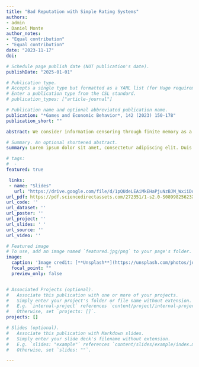 ```yaml
---
title: "Bad Reputation with Simple Rating Systems"
authors:
- admin
- Daniel Monte
author_notes:
- "Equal contribution"
- "Equal contribution"
date: "2023-11-17"
doi:  

# Schedule page publish date (NOT publication's date).
publishDate: "2025-01-01"

# Publication type.
# Accepts a single type but formatted as a YAML list (for Hugo requirements).
# Enter a publication type from the CSL standard.
# publication_types: ["article-journal"]

# Publication name and optional abbreviated publication name.
publication: "*Games and Economic Behavior*, 142 (2023) 150-178"
publication_short: ""

abstract: We consider information censoring through finite memory as a device against bad reputational concerns. Our class of constrained information policies resembles common practices in online reputation systems, on which customers increasingly rely whenever hiring experts. In a world of repeated interactions between a long-lived expert and short-lived customers, Ely and Välimäki (2003) show that unlimited record-keeping may induce the expert to overchoose a certain action, seeking reputational gains. Consequently, welfare may reduce and markets may break down. We show that simple rating systems in such world help overcome market failures and improve upon both the full-memory and the no-memory cases.

# Summary. An optional shortened abstract.
summary: Lorem ipsum dolor sit amet, consectetur adipiscing elit. Duis posuere tellus ac convallis placerat. Proin tincidunt magna sed ex sollicitudin condimentum.

# tags:
#  - 
featured: true

 links:
 - name: "Slides"
   url: "https://drive.google.com/file/d/1pQUdeLEAiMkEHaPjuNzBJM_WxiiDdDIg/view?usp=sharing"
url_pdf: https://pdf.sciencedirectassets.com/272351/1-s2.0-S0899825623X00050/1-s2.0-S0899825623001136/main.pdf?X-Amz-Security-Token=IQoJb3JpZ2luX2VjEBoaCXVzLWVhc3QtMSJGMEQCIHepWfPLXBQuFdDYOwk3UGKejxf1qnfeNhUsBmtNzLsvAiAYQWLra6SnIAWETH0vT2UBTnWe%2Fey0j7An6qz5gDoFhCq7BQjz%2F%2F%2F%2F%2F%2F%2F%2F%2F%2F8BEAUaDDA1OTAwMzU0Njg2NSIMJeavrBE0aQsG61CSKo8FLYpaMSrNXhGdXiTv3%2B7TiccH8N1vdlZ32UJEalLjN%2BrZ4%2FD%2FdudTc%2BJYlQQ0p2R57z%2ByI%2Fe6VGxSTQYA4vaCrxY9pomrk%2FiblS%2BErrUdyPInsExg%2BYP%2BSMkqP6W0IxGoRNnwNZTYDJBHboGACnV1GZdbOqaKU8mz%2FSeaRYDaUII7E7ALMTfZkP2sdg%2F6hd4OJSnRQEn3JsNP5O86aBY%2BJEKj8%2BKjkdDl44upQZjS5kEwcwYyemtOrBT87y62X7qklcPh3EVVmHaL2AsIuZQOIgsVcuHuP3yTiWMskj8ii28Ggzd5Hsq3jTsI2dTDZiRXKXz6vRRe7V1lMhB4WBG1eMIkkGH1B9bWBxyU1wWMfL4SzJEyiR7z9Nesxzbe9Iti3mdQkLa0zeiqGB5LIqnJGs9RgTD%2FofVwMRBv0jW4spaX2GhyFgrVDct507h8BDGtGLc0o7mTFvjIl2uPy%2FNcalIZ3F2hY0e0KBlWhkeJnCuksINP75KmUUEyIcNvL2alhkUw2cjETn%2F6XY7S%2ByxOYu1BsCOcdrUtNXyYj3qiNaKprYvZY%2FsI3gT5x7Q845p%2BDpCoGPDjHUPYSlFGsTVoa4K%2F15kBRdbU1zsg%2Fg2oeZYoZ3cNCJN44A8DxzhfEY%2FjFOECMz85nYgVNp%2FCXuwfmf3L8Vhd8QOJ92aNRFKvu8NU3tEhLHiotHY3IQR3zTyn7k%2B4Jd%2B92oHMiXtAlW%2FAKlz3dN93UEPNCvzpcJQKMHQ%2BqRCuUzCxS1k%2Fh1cmvUj9ZaeyFwLCMCHNP%2BFUWqLSxmff1x4d3G1Jaw3kUf5HYQGn%2FkWUaRu6mk2Xl5RQ6Qyr9DE4HmnnIVyGYMBwQeiBwf45ksSpEtcc%2F18nG%2F4EvjDTyeC7BjqyASKUP08oKj%2FRp0FVDr%2BbUKQPSyY0AJR0Mrm4TautYIvd3L6DvZC94HGJ3bj4gzZ6NGHcGt%2FrcZ02mK%2Bpv54JIanC0GzZt2DEMJtpZIjZVu5fo00jOVh6%2BpOnmG8zkQyyaorLRwKmP4c5bFVVCqEyHIaBKa0JR3pZQeS7HyEPuxub82PfCXW3rtjsPvhGk5wxjj9KTkZnnC9iRnGZbga%2BuE%2F6Zv3mT1KVQwduN6HmHbsBJUg%3D&X-Amz-Algorithm=AWS4-HMAC-SHA256&X-Amz-Date=20250103T193018Z&X-Amz-SignedHeaders=host&X-Amz-Expires=300&X-Amz-Credential=ASIAQ3PHCVTYRKPA3IPS%2F20250103%2Fus-east-1%2Fs3%2Faws4_request&X-Amz-Signature=48f018b4e7f46fad7c26cb649c417d14b68282bfb929b26c118c1b6a8641df6f&hash=877ab397ebf918103db36df6a839332b32cb1a560c6ff77db8b9fb26e6e42dd6&host=68042c943591013ac2b2430a89b270f6af2c76d8dfd086a07176afe7c76c2c61&pii=S0899825623001136&tid=spdf-a09ca0d1-87d5-4c31-a4f1-f961d9434e1c&sid=3e4a3a00264760425a1885a-a1db3b763e57gxrqb&type=client&tsoh=d3d3LnNjaWVuY2VkaXJlY3QuY29t&ua=03135e02055759525305&rr=8fc5670fab9bb09b&cc=es
url_code: ''
url_dataset: ''
url_poster: ''
url_project: ''
url_slides: ' '
url_source: ''
url_video: ''

# Featured image
# To use, add an image named `featured.jpg/png` to your page's folder. 
image:
  caption: 'Image credit: [**Unsplash**](https://unsplash.com/photos/jdD8gXaTZsc)'
  focal_point: ""
  preview_only: false


# Associated Projects (optional).
#   Associate this publication with one or more of your projects.
#   Simply enter your project's folder or file name without extension.
#   E.g. `internal-project` references `content/project/internal-project/index.md`.
#   Otherwise, set `projects: []`.
projects: []

# Slides (optional).
#   Associate this publication with Markdown slides.
#   Simply enter your slide deck's filename without extension.
#   E.g. `slides: "example"` references `content/slides/example/index.md`.
#   Otherwise, set `slides: ""`.

---
```

